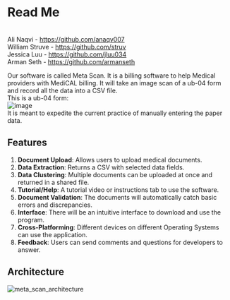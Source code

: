 # Read Me
<br>Ali Naqvi - https://github.com/anaqv007
<br>William Struve - https://github.com/struv
<br>Jessica Luu - https://github.com/jluu034
<br>Arman Seth - https://github.com/armanseth

Our software is called Meta Scan. It is a billing software to help Medical providers with MediCAL billing. It will take an image scan of a ub-04 form and record all the data into a CSV file. 
<br>This is a ub-04 form:
<br>![image](https://github.com/user-attachments/assets/b806edd8-fc13-41bb-bcc6-783dcc262641)
<br>It is meant to expedite the current practice of manually entering the paper data.
<br>



## Features

1. **Document Upload**: Allows users to upload medical documents.
2. **Data Extraction**: Returns a CSV with selected data fields.
3. **Data Clustering**: Multiple documents can be uploaded at once and returned in a shared file.
4. **Tutorial/Help**: A tutorial video or instructions tab to use the software.
5. **Document Validation**: The documents will automatically catch basic errors and discrepancies.
6. **Interface**: There will be an intuitive interface to download and use the program.
7. **Cross-Platforming**: Different devices on different Operating Systems can use the application.
8. **Feedback**: Users can send comments and questions for developers to answer.


## Architecture
![meta_scan_architecture](https://github.com/user-attachments/assets/bf7e0851-ecc9-4cbd-ad06-26af4615f3da)
